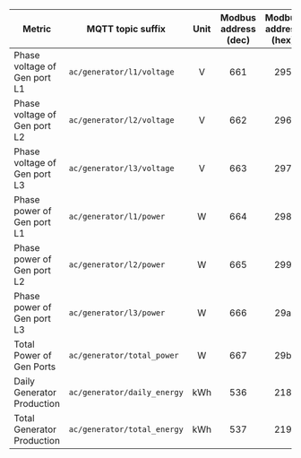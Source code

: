 |Metric|MQTT topic suffix|Unit|Modbus address (dec)|Modbus address (hex)|Modbus data type|Scale factor|
|---|---|:-:|:-:|:-:|:-:|:-:|
|Phase voltage of Gen port L1|`ac/generator/l1/voltage`|V|661|295|U_WORD|0.1|
|Phase voltage of Gen port L2|`ac/generator/l2/voltage`|V|662|296|U_WORD|0.1|
|Phase voltage of Gen port L3|`ac/generator/l3/voltage`|V|663|297|U_WORD|0.1|
|Phase power of Gen port L1|`ac/generator/l1/power`|W|664|298|U_WORD|1|
|Phase power of Gen port L2|`ac/generator/l2/power`|W|665|299|U_WORD|1|
|Phase power of Gen port L3|`ac/generator/l3/power`|W|666|29a|U_WORD|1|
|Total Power of Gen Ports|`ac/generator/total_power`|W|667|29b|U_WORD|1|
|Daily Generator Production|`ac/generator/daily_energy`|kWh|536|218|U_WORD|0.1|
|Total Generator Production|`ac/generator/total_energy`|kWh|537|219|U_WORD|0.1|
